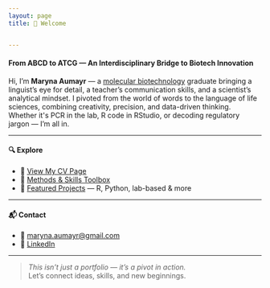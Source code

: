 ```yaml
---
layout: page
title: 👋 Welcome


---
```



#### From ABCD to ATCG — An Interdisciplinary Bridge to Biotech Innovation

Hi, I’m **Maryna Aumayr** — a [molecular biotechnology](assets/Curlum.png) graduate bringing a linguist’s eye for detail, a teacher’s communication skills, and a scientist’s analytical mindset.
I pivoted from the world of words to the language of life sciences, combining creativity, precision, and data-driven thinking.  
Whether it's PCR in the lab, R code in RStudio, or decoding regulatory jargon — I’m all in.

---

#### 🔍 Explore

- 📄 [View My CV Page](cv.md) 
- 🧪 [Methods & Skills Toolbox](skills.md)
- 📁 [Featured Projects](projects.md) — R, Python, lab-based & more

---

#### 📬 Contact

- 📧 maryna.aumayr@gmail.com   
- 🔗 [LinkedIn](https://www.linkedin.com/in/maryna-aumayr-71110b93/)

---

> _This isn’t just a portfolio — it’s a pivot in action._  
Let’s connect ideas, skills, and new beginnings.
